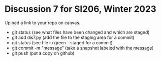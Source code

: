 # Discussion 7 for SI206, Winter 2023

Upload a link to your repo on canvas.

* git status (see what files have been changed and which are staged)
* git add dis7.py (add the file to the staging area for a commit)
* git status (see file in green - staged for a commit)
* git commit -m "message" (take a snapshot labeled with the message)
* git push (put a copy on github)
